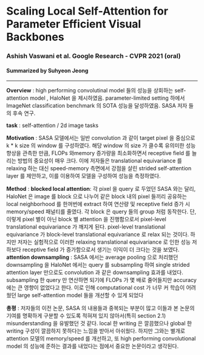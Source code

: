 # Scaling Local Self-Attention for Parameter Efficient Visual Backbones
### Ashish Vaswani et al. Google Research - CVPR 2021 (oral)
#### Summarized by Suhyeon Jeong
---

**Overview** : high performing convolutinal model 들의 성능을 상회하는 self-attention model , HaloNet 을 제시하였음. parameter-limited setting 하에서 ImageNet classification benchmark 의 SOTA 성능을 달성하였음. SASA 저자 들의 후속 연구.
 

**task** : self-attention / 2d image tasks

 

**Motivation** : SASA 모델에서는 일반 convolution 과 같이 target pixel 을 중심으로 k * k size 의 window 를 구성하였다. 해당 window 의 size 가 클수록 유의미한 성능 향상을 관측한 만큼, FLOPs 와memory 증가량을 최소화하면서 receptive field 를 늘리는 방법의 중요성이 매우 크다. 이에 저자들은 translational equivariance 를 relaxing 하는 대신 speed-memory 측면에서 강점을 살린 strided self-attention layer 를 제안하고, 이를 이용하여 모델을 구성하여 성능을 측정하였다.

 

**Method** : 
**blocked local attention**: 각 pixel 을 query 로 두었던 SASA 와는 달리, HaloNet 은 image 를 block 으로 나누어 같은 block 내의 pixel 들끼리 공유하는 local neighborhood 를 한꺼번에 extract 하여 연산량 및 receptive field 증가 시 memory/speed 패널티를 줄였다. 각 block 은 query 들의 group 처럼 동작한다. 단, 이렇게 pixel 별이 아닌 block 별 attention 을 진행함으로서 pixel-level translational equivariance 가 깨지게 된다. pixel-level translational equivariance 가 block-level translational equivariance 로 relax 되는 것이다. 하지만 저자는 실험적으로 이러한 relaxing translational equivariance 로 인한 성능 저하보다 receptive field 가 증가함으로서 생기는 이익이 더 크다는 것을 보였다. 
**attention downsampling** : SASA 에서는 average pooling 으로 처리했던 downsampling 을 HaloNet 에서는 query 를 subsampling 하여 single strided attention layer 만으로도 convolution 과 같은 downsampling 효과를 내었다. subsampling 한 query 만 연산하면 되기에  FLOPs 가 몇 배로 줄어들지만 accuracy 에는 큰 영향이 없었다고 한다. 이로 인해 computational cost 가 너무 커 학습이 어려웠던 large self-attention model 들을 개선할 수 있게 되었다 


 

**총평** : 저자들의 이전 논문, SASA 의 내용들과 중복되는 부분이 많고 이들과 본 논문의 기여를 명확하게 구분할 수 있도록 적혀져 있지 않아서(특히 section 2.1) misunderstanding 을 유발했던 것 같다. local 한 writing 은 깔끔했으나 global 한 writing 구성이 깔끔하지 못하다는 느낌을 받아서 아쉬웠다. 하지만 그와는 별개로 attention 모델의 memory/speed 를 개선하고, 또 high performing convolutional model 의 성능에 준하는 결과를 내었다는 점에서 중요한 논문이라고 생각된다.
